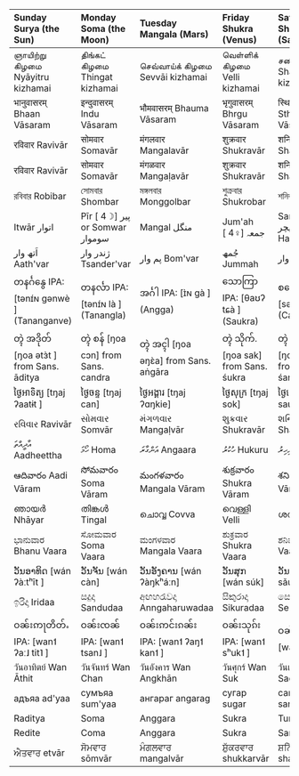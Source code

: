 | Sunday Surya (the Sun)                  | Monday Soma (the Moon)            | Tuesday Mangala (Mars)              | Friday Shukra (Venus)             | Saturday Shani (Saturn)                |
|:----------------------------------------|:----------------------------------|:------------------------------------|:----------------------------------|:---------------------------------------|
| ஞாயிற்று கிழமை Nyāyitru kizhamai         | திங்கட் கிழமை Thingat kizhamai      | செவ்வாய்க் கிழமை Sevvāi kizhamai       | வெள்ளிக் கிழமை Velli kizhamai       | சனிக் கிழமை Shani kizhamai              |
| भानुवासरम् Bhaan Vāsaram                  | इन्दुवासरम् Indu Vāsaram             | भौमवासरम् Bhauma Vāsaram             | भृगुवासरम् Bhrgu Vāsaram             | स्थिरवासरम् Sthira Vāsaram               |
| रविवार Ravivār                          | सोमवार Somavār                    | मंगलवार Mangalavār                   | शुक्रवार Shukravār                  | शनिवार Shanivār                        |
| रविवार Ravivār                          | सोमवार Somavār                    | मंगळवार Mangaḷavār                   | शुक्रवार Shukravār                  | शनिवार Shanivār                        |
| রবিবার Robibar                          | সোমবার Shombar                    | মঙ্গলবার Monggolbar                  | শুক্রবার Shukrobar                  | শনিবার Shonibar                        |
| Itwār اتوار                             | Pīr پیر [☽4 ] or Somwar سوموار    | Mangal منگل                         | Jum'ah جمعہ [♀4 ]                 | Sanīchar سنیچر or ہفتہ Haftah [♄6 ]    |
| اَتھ وار Aath'var                        | ژندر وار Tsander'var              | پم وار Bom'var                      | جُمھ Jummah                        | بٹ وار Bat'var                         |
| တနင်္ဂနွေ IPA: [tənɪ́ɴ ɡənwè ] (Tananganve) | တနင်္လာ IPA: [tənɪ́ɴ là ] (Tanangla) | အင်္ဂါ IPA: [ɪ̀ɴ ɡà ] (Angga)          | သောကြာ IPA: [θaʊʔ tɕà ] (Saukra)  | စနေ IPA: [sənè ] (Cane)                |
| တ္ၚဲ အဒိုတ် [ŋoa ətɜ̀t ] from Sans. āditya    | တ္ၚဲ စန် [ŋoa cɔn] from Sans. candra | တ္ၚဲ အၚါ [ŋoa əŋɛ̀a] from Sans. aṅgāra | တ္ၚဲ သိုက်. [ŋoa sak] from Sans. śukra | တ္ၚဲ သ္ၚိ သဝ် [ŋoa hɔeʔ sɔ] from Sans. śani |
| ថ្ងៃអាទិត្យ [tŋaj ʔaatɨt ]                 | ថ្ងៃចន្ទ [tŋaj can]                 | ថ្ងៃអង្គារ [tŋaj ʔɑŋkie]              | ថ្ងៃសុក្រ [tŋaj sok]                 | ថ្ងៃសៅរ៍ [tŋaj saʋ]                      |
| રવિવાર Ravivār                          | સોમવાર Somvār                     | મંગળવાર Mangaḷvār                    | શુક્રવાર Shukravār                  | શનિવાર Shanivār                        |
| އާދީއްތަ Aadheettha                         | ހޯމަ Homa                           | އަންގާރަ Angaara                        | ހުކުރު Hukuru                        | ހޮނިހިރު Honihiru                          |
| ఆదివారం Aadi Vāram                        | సోమవారం Soma Vāram                  | మంగళవారం Mangala Vāram               | శుక్రవారం Shukra Vāram              | శనివారం Shani Vāram                      |
| ഞായര്‍ Nhāyar                             | തിങ്കള്‍ Tingal                      | ചൊവ്വ Covva                          | വെള്ളി Velli                       | ശനി Sani                               |
| ಭಾನುವಾರ Bhanu Vaara                     | ಸೋಮವಾರ Soma Vaara                 | ಮಂಗಳವಾರ Mangala Vaara               | ಶುಕ್ರವಾರ Shukra Vaara              | ಶನಿವಾರ Shani Vaara                      |
| ວັນອາທິດ [wán ʔàːtʰīt ]                   | ວັນຈັນ [wán càn]                    | ວັນອັງຄານ [wán ʔàŋkʰáːn]              | ວັນສຸກ [wán súk]                    | ວັນເສົາ [wán sǎu]                        |
| ඉරිදා Iridaa                             | සදුදා Sandudaa                     | අඟහරැවදා Anngaharuwadaa             | සිකුරාදා Sikuradaa                  | සෙනසුරාදා Senasuraadaa                  |
| ဝၼ်းဢႃတိတ်ႉ IPA: [wan˦ ʔaː˩ tit˥ ]         | ဝၼ်းၸၼ် IPA: [wan˦ tsan˩ ]          | ဝၼ်းဢင်းၵၼ်း IPA: [wan˦ ʔaŋ˦ kan˦ ]    | ဝၼ်းသုၵ်း IPA: [wan˦ sʰuk˦ ]         | ဝၼ်းသဝ် IPA: [wan˦ sʰaw˩ ]               |
| วันอาทิตย์ Wan Āthit                       | วันจันทร์ Wan Chan                   | วันอังคาร Wan Angkhān                 | วันศุกร์ Wan Suk                     | วันเสาร์ Wan Sao                         |
| адъяа ad'yaa                            | сумъяа sum'yaa                    | ангараг angarag                     | сугар sugar                       | санчир sanchir                         |
| Raditya                                 | Soma                              | Anggara                             | Sukra                             | Tumpek                                 |
| Redite                                  | Coma                              | Anggara                             | Sukra                             | Saniscara                              |
| ਐਤਵਾਰ etvār                             | ਸੋਮਵਾਰ sōmvār                      | ਮੰਗਲਵਾਰ mangalvār                    | ਸ਼ੁੱਕਰਵਾਰ shukkarvār                 | ਸ਼ਨਿੱਚਰਵਾਰ shaniccharvār                 |